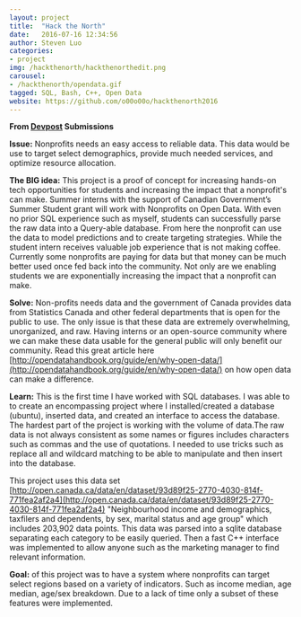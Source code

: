 ```yaml
---
layout: project
title:  "Hack the North"
date:   2016-07-16 12:34:56
author: Steven Luo
categories:
- project
img: /hackthenorth/hackthenorthedit.png
carousel:
- /hackthenorth/opendata.gif
tagged: SQL, Bash, C++, Open Data
website: https://github.com/o00o00o/hackthenorth2016
---
```

**From [Devpost](http://devpost.com/software/hackthenorth2016) Submissions**

**Issue:** Nonprofits needs an easy access to reliable data. This data would be use to target select demographics, provide much needed services, and optimize resource allocation.

**The BIG idea:** This project is a proof of concept for increasing hands-on tech opportunities for students and increasing the impact that a nonprofit's can make. Summer interns with the support of Canadian Government’s Summer Student grant will work with Nonprofits on Open Data. With even no prior SQL experience such as myself, students can successfully parse the raw data into a Query-able database. From here the nonprofit can use the data to model predictions and to create targeting strategies. While the student intern receives valuable job experience that is not making coffee. Currently some nonprofits are paying for data but that money can be much better used once fed back into the community. Not only are we enabling students we are exponentially increasing the impact that a nonprofit can make.

**Solve:** Non-profits needs data and the government of Canada provides data from Statistics Canada and other federal departments that is open for the public to use. The only issue is that these data are extremely overwhelming, unorganized, and raw. Having interns or an open-source community where we can make these data usable for the general public will only benefit our community. Read this great article here [http://opendatahandbook.org/guide/en/why-open-data/](http://opendatahandbook.org/guide/en/why-open-data/) on how open data can make a difference.

**Learn:** This is the first time I have worked with SQL databases. I was able to to create an encompassing project where I installed/created a database (ubuntu), inserted data, and created an interface to access the database. The hardest part of the project is working with the volume of data.The raw data is not always consistent as some names or figures includes characters such as commas and the use of quotations. I needed to use tricks such as replace all and wildcard matching to be able to manipulate and then insert into the database.

This project uses this data set [http://open.canada.ca/data/en/dataset/93d89f25-2770-4030-814f-771fea2af2a4](http://open.canada.ca/data/en/dataset/93d89f25-2770-4030-814f-771fea2af2a4) "Neighbourhood income and demographics, taxfilers and dependents, by sex, marital status and age group" which includes 203,902 data points. This data was parsed into a sqlite database separating each category to be easily queried. Then a fast C++ interface was implemented to allow anyone such as the marketing manager to find relevant information.

**Goal:** of this project was to have a system where nonprofits can target select regions based on a variety of indicators. Such as income median, age median, age/sex breakdown. Due to a lack of time only a subset of these features were implemented.
